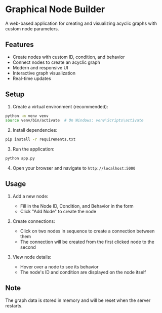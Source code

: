 # Graphical Node Builder

A web-based application for creating and visualizing acyclic graphs with custom node parameters.

## Features

- Create nodes with custom ID, condition, and behavior
- Connect nodes to create an acyclic graph
- Modern and responsive UI
- Interactive graph visualization
- Real-time updates

## Setup

1. Create a virtual environment (recommended):
```bash
python -m venv venv
source venv/bin/activate  # On Windows: venv\Scripts\activate
```

2. Install dependencies:
```bash
pip install -r requirements.txt
```

3. Run the application:
```bash
python app.py
```

4. Open your browser and navigate to `http://localhost:5000`

## Usage

1. Add a new node:
   - Fill in the Node ID, Condition, and Behavior in the form
   - Click "Add Node" to create the node

2. Create connections:
   - Click on two nodes in sequence to create a connection between them
   - The connection will be created from the first clicked node to the second

3. View node details:
   - Hover over a node to see its behavior
   - The node's ID and condition are displayed on the node itself

## Note

The graph data is stored in memory and will be reset when the server restarts. 